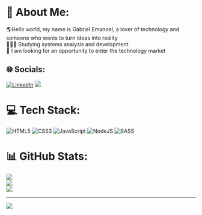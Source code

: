 # 💫 About Me:
🌎Hello world, my name is Gabriel Emanoel, a lover of technology and someone who wants to turn ideas into reality<br>👨🏻‍💻 Studying systems analysis and development<br>👥 I am looking for an opportunity to enter the technology market


## 🌐 Socials:
[![LinkedIn](https://img.shields.io/badge/LinkedIn-0077B5?style=for-the-badge&logo=linkedin&logoColor=white)](https://www.linkedin.com/in/gabrielemanoel)
 <a href = "mailto:gabrielemanoel04@hotmail.com"><img src="https://img.shields.io/badge/Gmail-D14836?style=for-the-badge&logo=gmail&logoColor=white" target="_blank"></a>
# 💻 Tech Stack:
![HTML5](https://img.shields.io/badge/html5-%23E34F26.svg?style=for-the-badge&logo=html5&logoColor=white) ![CSS3](https://img.shields.io/badge/css3-%231572B6.svg?style=for-the-badge&logo=css3&logoColor=white) ![JavaScript](https://img.shields.io/badge/javascript-%23323330.svg?style=for-the-badge&logo=javascript&logoColor=%23F7DF1E) ![NodeJS](https://img.shields.io/badge/node.js-6DA55F?style=for-the-badge&logo=node.js&logoColor=white) ![SASS](https://img.shields.io/badge/SASS-hotpink.svg?style=for-the-badge&logo=SASS&logoColor=white)
# 📊 GitHub Stats:
![](https://github-readme-stats.vercel.app/api?username=GabrielEmanoel&theme=gotham&hide_border=false&include_all_commits=false&count_private=false)<br/>
![](https://github-readme-streak-stats.herokuapp.com/?user=GabrielEmanoel&theme=gotham&hide_border=false)<br/>
![](https://github-readme-stats.vercel.app/api/top-langs/?username=GabrielEmanoel&theme=gotham&hide_border=false&include_all_commits=false&count_private=false&layout=compact)

---
[![](https://visitcount.itsvg.in/api?id=GabrielEmanoel&icon=0&color=12)](https://visitcount.itsvg.in)

<!-- Proudly created with GPRM ( https://gprm.itsvg.in ) -->
